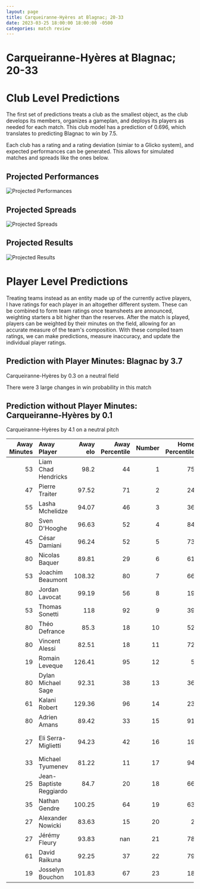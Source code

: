 ```yaml
---  
layout: page  
title: Carqueiranne-Hyères at Blagnac; 20-33  
date: 2023-03-25 18:00:00 18:00:00 -0500  
categories: match review  
---
```

# Carqueiranne-Hyères at Blagnac; 20-33

# Club Level Predictions


The first set of predictions treats a club as the smallest object, as the club develops its members, organizes a gameplan, and deploys its players as needed for each match. This club model has a prediction of 0.696, which translates to predicting Blagnac to win by 7.5.

Each club has a rating and a rating deviation (simiar to a Glicko system), and expected performances can be generated. This allows for simulated matches and spreads like the ones below.
## Projected Performances


![Projected Performances](plots/performances_2023-03-25-Blagnac-Carqueiranne-Hyères.png)
## Projected Spreads


![Projected Spreads](plots/spreads_2023-03-25-Blagnac-Carqueiranne-Hyères.png)
## Projected Results


![Projected Results](plots/resultbar_2023-03-25-Blagnac-Carqueiranne-Hyères.png)
# Player Level Predictions


Treating teams instead as an entity made up of the currently active players, I have ratings for each player in an altogether different system. These can be combined to form team ratings once teamsheets are announced, weighting starters a bit higher than the reserves. After the match is played, players can be weighted by their minutes on the field, allowing for an accurate measure of the team's composition. With these compiled team ratings, we can make predictions, measure inaccuracy, and update the individual player ratings.
## Prediction with Player Minutes: Blagnac by 3.7


Carqueiranne-Hyères by 0.3 on a neutral field

There were 3 large changes in win probability in this match
## Prediction without Player Minutes: Carqueiranne-Hyères by 0.1


Carqueiranne-Hyères by 4.1 on a neutral pitch



|   Away Minutes | Away Player             |   Away elo |   Away Percentile |   Number |   Home Percentile |   Home elo | Home Player          |   Home Minutes |
|---------------:|:------------------------|-----------:|------------------:|---------:|------------------:|-----------:|:---------------------|---------------:|
|             53 | Liam Chad Hendricks     |      98.2  |                44 |        1 |                75 |     100.82 | Alexis Decaux        |             52 |
|             47 | Pierre Traiter          |      97.52 |                71 |        2 |                24 |      87.44 | Florian Bertrand     |             64 |
|             55 | Lasha Mchelidze         |      94.07 |                46 |        3 |                36 |      91.82 | Marco Trauth         |             52 |
|             80 | Sven D'Hooghe           |      96.63 |                52 |        4 |                84 |     111.23 | Vincent Mutel        |             80 |
|             45 | César Damiani           |      96.24 |                52 |        5 |                73 |     102.03 | Lilian Rousset       |             80 |
|             80 | Nicolas Baquer          |      89.81 |                29 |        6 |                61 |      98.81 | Nikita Bekov         |             57 |
|             53 | Joachim Beaumont        |     108.32 |                80 |        7 |                66 |     101.4  | Ianis Ponsole        |             80 |
|             80 | Jordan Lavocat          |      99.19 |                56 |        8 |                19 |      86.63 | Nekolo Tolofua       |             57 |
|             53 | Thomas Sonetti          |     118    |                92 |        9 |                39 |      99.14 | Corentin Penc'hoat   |             32 |
|             80 | Théo Defrance           |      85.3  |                18 |       10 |                52 |      97.66 | Valentin Delpy       |             52 |
|             80 | Vincent Alessi          |      82.51 |                18 |       11 |                72 |     104.79 | Dorian Terrou        |             80 |
|             19 | Romain Leveque          |     126.41 |                95 |       12 |                 5 |      68.33 | Antoine Renaud       |             80 |
|             80 | Dylan Michael Sage      |      92.31 |                38 |       13 |                36 |      91.31 | Aurelien Labau       |             80 |
|             61 | Kalani Robert           |     129.36 |                96 |       14 |                23 |      86.75 | Lucas Martins        |             80 |
|             80 | Adrien Amans            |      89.42 |                33 |       15 |                91 |     119.06 | Jean-Andre Vernetti  |             57 |
|             27 | Eli Serra-Miglietti     |      94.23 |                42 |       16 |                19 |      86.3  | Jean-Baptiste Martin |             28 |
|             33 | Michael Tyumenev        |      81.22 |                11 |       17 |                94 |     117.37 | Leeroy Cloostermans  |             16 |
|             25 | Jean-Baptiste Reggiardo |      84.7  |                20 |       18 |                66 |      97.93 | Fabien Lorenzon      |             28 |
|             35 | Nathan Gendre           |     100.25 |                64 |       19 |                63 |      97.74 | Alexandre Perrin     |             23 |
|             27 | Alexander Nowicki       |      83.63 |                15 |       20 |                 2 |      66.64 | Lucas Tolofua        |             23 |
|             27 | Jérémy Fleury           |      93.83 |               nan |       21 |                78 |     105.78 | Paul Ravier          |             48 |
|             61 | David Raikuna           |      92.25 |                37 |       22 |                79 |     108.91 | Ugo Seunes           |             28 |
|             19 | Josselyn Bouchon        |     101.83 |                67 |       23 |                18 |      83.85 | Lukas Doyhenard      |             23 |

